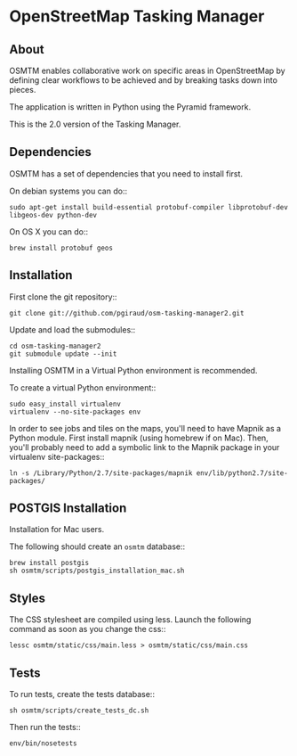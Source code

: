 OpenStreetMap Tasking Manager
=============================

About
-----

OSMTM enables collaborative work on specific areas in OpenStreetMap by defining
clear workflows to be achieved and by breaking tasks down into pieces.

The application is written in Python using the Pyramid framework.

This is the 2.0 version of the Tasking Manager.

Dependencies
------------

OSMTM has a set of dependencies that you need to install first.

On debian systems you can do::

    sudo apt-get install build-essential protobuf-compiler libprotobuf-dev libgeos-dev python-dev

On OS X you can do::

    brew install protobuf geos


Installation
------------

First clone the git repository::

    git clone git://github.com/pgiraud/osm-tasking-manager2.git

Update and load the submodules::

    cd osm-tasking-manager2
    git submodule update --init

Installing OSMTM in a Virtual Python environment is recommended.

To create a virtual Python environment::

    sudo easy_install virtualenv
    virtualenv --no-site-packages env

In order to see jobs and tiles on the maps, you'll need to have Mapnik as
a Python module.
First install mapnik (using homebrew if on Mac).
Then, you'll probably need to add a symbolic link to the Mapnik package in your
virtualenv site-packages::

    ln -s /Library/Python/2.7/site-packages/mapnik env/lib/python2.7/site-packages/

POSTGIS Installation
--------------------

Installation for Mac users.

The following should create an `osmtm` database::

    brew install postgis
    sh osmtm/scripts/postgis_installation_mac.sh

Styles
------

The CSS stylesheet are compiled using less. Launch the following command as
soon as you change the css::

    lessc osmtm/static/css/main.less > osmtm/static/css/main.css

Tests
-----

To run tests, create the tests database::

    sh osmtm/scripts/create_tests_dc.sh

Then run the tests::

    env/bin/nosetests
